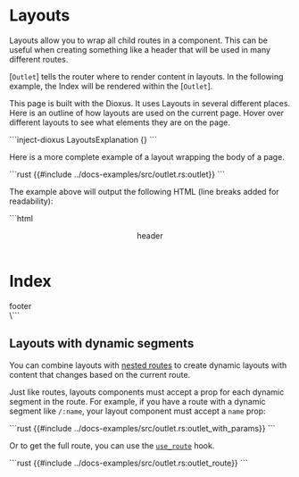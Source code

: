 # Layouts

Layouts allow you to wrap all child routes in a component. This can be useful when creating something like a header that will be used in many different routes.

[`Outlet`] tells the router where to render content in layouts. In the following example,
the Index will be rendered within the [`Outlet`].

This page is built with the Dioxus. It uses Layouts in several different places. Here is an outline of how layouts are used on the current page. Hover over different layouts to see what elements they are on the page.

\```inject-dioxus
LayoutsExplanation {}
\```

Here is a more complete example of a layout wrapping the body of a page.

\```rust
{{#include ../docs-examples/src/outlet.rs:outlet}}
\```

The example above will output the following HTML (line breaks added for
readability):

\```html
<header>header</header>
<h1>Index</h1>
<footer>footer</footer>
\```

## Layouts with dynamic segments

You can combine layouts with [nested routes](./routes/nested.md) to create dynamic layouts with content that changes based on the current route.

Just like routes, layouts components must accept a prop for each dynamic segment in the route. For example, if you have a route with a dynamic segment like `/:name`, your layout component must accept a `name` prop:

\```rust
{{#include ../docs-examples/src/outlet.rs:outlet_with_params}}
\```

Or to get the full route, you can use the [`use_route`](https://docs.rs/dioxus-router/latest/dioxus_router/hooks/fn.use_route.html) hook.

\```rust
{{#include ../docs-examples/src/outlet.rs:outlet_route}}
\```
